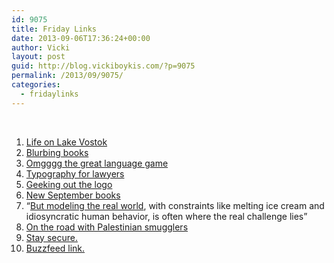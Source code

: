 ```yaml
---
id: 9075
title: Friday Links
date: 2013-09-06T17:36:24+00:00
author: Vicki
layout: post
guid: http://blog.vickiboykis.com/?p=9075
permalink: /2013/09/9075/
categories:
  - fridaylinks
---
```

&nbsp;

  1. <a href="https://www.scrollkit.com/s/jegiYjk" target="_blank">Life on Lake Vostok</a>
  2. [Blurbing books](http://htmlgiant.com/random/i-am-sad-and-lonely-notes-on-blurbs/)
  3. [Omgggg the great language game](http://greatlanguagegame.com/)
  4. <a href="http://typographyforlawyers.com/introduction.html" target="_blank">Typography for lawyers</a>
  5. <a href="http://leyawn.tumblr.com/post/60381120615/geeking-out-on-the-logo" target="_blank">Geeking out the logo</a>
  6. <a href="http://flavorwire.com/412617/10-must-read-books-for-september/" target="_blank">New September books</a>
  7. &#8220;<a href="http://nautil.us/issue/3/in-transit/unhappy-truckers-and-other-algorithmic-problems" target="_blank">But modeling the real world</a>, with constraints like melting ice cream and idiosyncratic human behavior, is often where the real challenge lies&#8221;
  8. <a href="http://www.kernelmag.com/features/report/4836/on-the-road-with-a-palestinian-smuggling-gang/" target="_blank">On the road with Palestinian smugglers</a>
  9. <a href="http://www.theguardian.com/world/2013/sep/05/nsa-how-to-remain-secure-surveillance" target="_blank">Stay secure.</a>
 10. <a href="http://www.buzzfeed.com/daves4/pictures-that-show-just-how-much-the-world-has-changed" target="_blank">Buzzfeed link.</a>